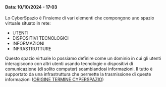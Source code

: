 #### Data: 10/10/2024 - 17:03

Lo CyberSpazio è l'insieme di vari elementi che compongono uno spazio virtuale situato in rete:

- UTENTI
- DISPOSITIVI TECNOLOGICI
- INFORMAZIONI
- INFRASTRUTTURE

Questo spazio virtuale lo possiamo definire come un dominio in cui gli utenti interagiscono con altri utenti usando tecnologie o dispositivi di comunicazione (di solito computer) scambiandosi informazioni. Il tutto è supportato da una infrastruttura che permette la trasmissione di queste informazioni ([ORIGINE TERMINE CYPERSPAZIO](https://it.wikipedia.org/wiki/Cyberspazio))
